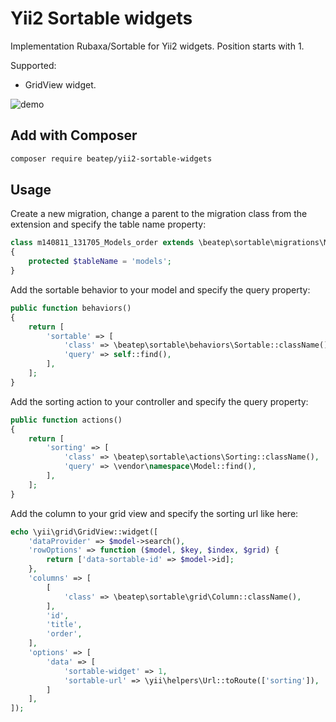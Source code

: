 # Yii2 Sortable widgets

Implementation Rubaxa/Sortable for Yii2 widgets. Position starts with 1.

Supported:

- GridView widget.

![demo](https://hsto.org/files/60e/e7a/ced/60ee7aced7794a638d0a6365062397ad.gif)

## Add with Composer

```bash
composer require beatep/yii2-sortable-widgets
```

## Usage

Create a new migration, change a parent to the migration class from the extension and specify the table name property:

```php
class m140811_131705_Models_order extends \beatep\sortable\migrations\Migration
{
    protected $tableName = 'models';
}
```

Add the sortable behavior to your model and specify the query property:

```php
public function behaviors()
{
    return [
        'sortable' => [
            'class' => \beatep\sortable\behaviors\Sortable::className(),
            'query' => self::find(),
        ],
    ];
}
```

Add the sorting action to your controller and specify the query property:

```php
public function actions()
{
    return [
        'sorting' => [
            'class' => \beatep\sortable\actions\Sorting::className(),
            'query' => \vendor\namespace\Model::find(),
        ],
    ];
}
```

Add the column to your grid view and specify the sorting url like here:

```php
echo \yii\grid\GridView::widget([
    'dataProvider' => $model->search(),
    'rowOptions' => function ($model, $key, $index, $grid) {
        return ['data-sortable-id' => $model->id];
    },
    'columns' => [
        [
            'class' => \beatep\sortable\grid\Column::className(),
        ],
        'id',
        'title',
        'order',
    ],
    'options' => [
        'data' => [
            'sortable-widget' => 1,
            'sortable-url' => \yii\helpers\Url::toRoute(['sorting']),
        ]
    ],
]);
```
